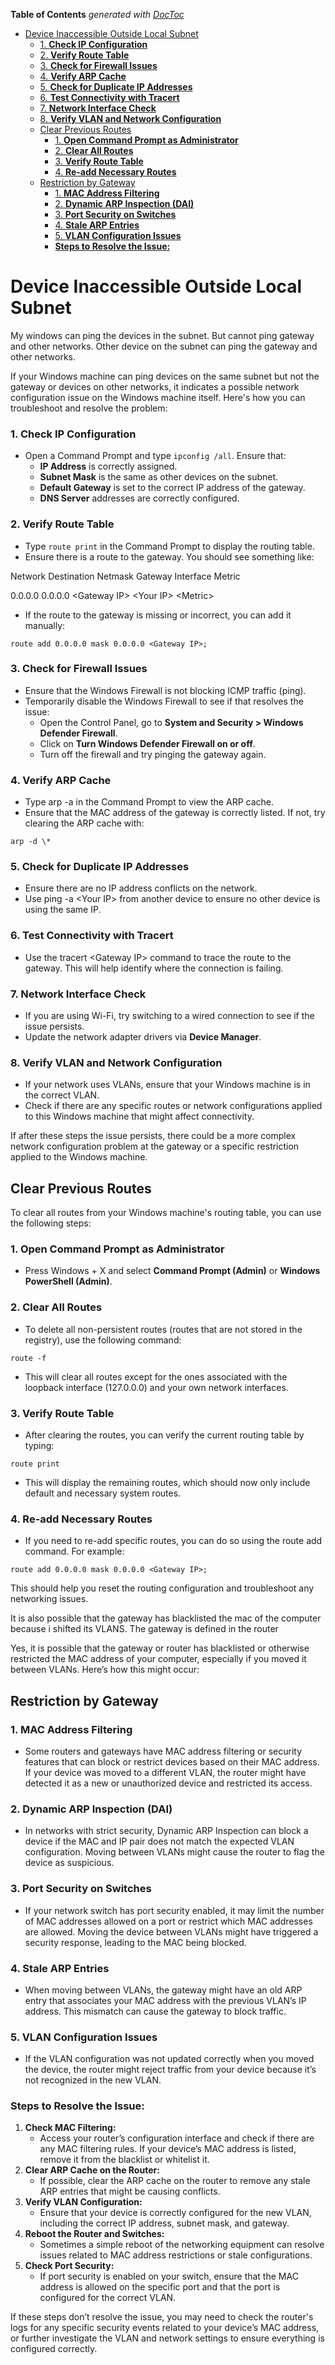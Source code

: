 <!-- START doctoc generated TOC please keep comment here to allow auto update -->
<!-- DON'T EDIT THIS SECTION, INSTEAD RE-RUN doctoc TO UPDATE -->
**Table of Contents**  *generated with [DocToc](https://github.com/thlorenz/doctoc)*

- [Device Inaccessible Outside Local Subnet](#device-inaccessible-outside-local-subnet)
    - [1\. ****Check IP Configuration****](#1%5C-check-ip-configuration)
    - [2\. ****Verify Route Table****](#2%5C-verify-route-table)
    - [3\. ****Check for Firewall Issues****](#3%5C-check-for-firewall-issues)
    - [4\. ****Verify ARP Cache****](#4%5C-verify-arp-cache)
    - [5\. ****Check for Duplicate IP Addresses****](#5%5C-check-for-duplicate-ip-addresses)
    - [6\. ****Test Connectivity with Tracert****](#6%5C-test-connectivity-with-tracert)
    - [7\. ****Network Interface Check****](#7%5C-network-interface-check)
    - [8\. ****Verify VLAN and Network Configuration****](#8%5C-verify-vlan-and-network-configuration)
  - [Clear Previous Routes](#clear-previous-routes)
    - [1\. ****Open Command Prompt as Administrator****](#1%5C-open-command-prompt-as-administrator)
    - [2\. ****Clear All Routes****](#2%5C-clear-all-routes)
    - [3\. ****Verify Route Table****](#3%5C-verify-route-table)
    - [4\. ****Re-add Necessary Routes****](#4%5C-re-add-necessary-routes)
  - [Restriction by Gateway](#restriction-by-gateway)
    - [1\. ****MAC Address Filtering****](#1%5C-mac-address-filtering)
    - [2\. ****Dynamic ARP Inspection (DAI)****](#2%5C-dynamic-arp-inspection-dai)
    - [3\. ****Port Security on Switches****](#3%5C-port-security-on-switches)
    - [4\. ****Stale ARP Entries****](#4%5C-stale-arp-entries)
    - [5\. ****VLAN Configuration Issues****](#5%5C-vlan-configuration-issues)
    - [****Steps to Resolve the Issue:****](#steps-to-resolve-the-issue)

<!-- END doctoc generated TOC please keep comment here to allow auto update -->

# Device Inaccessible Outside Local Subnet

My windows can ping the devices in the subnet. But cannot ping gateway and other networks. Other device on the subnet can ping the gateway and other networks.

If your Windows machine can ping devices on the same subnet but not the gateway or devices on other networks, it indicates a possible network configuration issue on the Windows machine itself. Here's how you can troubleshoot and resolve the problem:

### 1\. ****Check IP Configuration****

- Open a Command Prompt and type ``ipconfig /all``. Ensure that:
  - **IP Address** is correctly assigned.
  - **Subnet Mask** is the same as other devices on the subnet.
  - **Default Gateway** is set to the correct IP address of the gateway.
  - **DNS Server** addresses are correctly configured.

### 2\. ****Verify Route Table****

- Type ``route print`` in the Command Prompt to display the routing table.
- Ensure there is a route to the gateway. You should see something like:

Network Destination Netmask Gateway Interface Metric

0.0.0.0 0.0.0.0 &lt;Gateway IP&gt; &lt;Your IP&gt; &lt;Metric&gt;

- If the route to the gateway is missing or incorrect, you can add it manually:

```
route add 0.0.0.0 mask 0.0.0.0 <Gateway IP>;
```

### 3\. ****Check for Firewall Issues****

- Ensure that the Windows Firewall is not blocking ICMP traffic (ping).
- Temporarily disable the Windows Firewall to see if that resolves the issue:
  - Open the Control Panel, go to **System and Security > Windows Defender Firewall**.
  - Click on **Turn Windows Defender Firewall on or off**.
  - Turn off the firewall and try pinging the gateway again.

### 4\. ****Verify ARP Cache****

- Type arp -a in the Command Prompt to view the ARP cache.
- Ensure that the MAC address of the gateway is correctly listed. If not, try clearing the ARP cache with:
```
arp -d \*
```
### 5\. ****Check for Duplicate IP Addresses****

- Ensure there are no IP address conflicts on the network.
- Use ping -a &lt;Your IP&gt; from another device to ensure no other device is using the same IP.

### 6\. ****Test Connectivity with Tracert****

- Use the tracert &lt;Gateway IP&gt; command to trace the route to the gateway. This will help identify where the connection is failing.

### 7\. ****Network Interface Check****

- If you are using Wi-Fi, try switching to a wired connection to see if the issue persists.
- Update the network adapter drivers via **Device Manager**.

### 8\. ****Verify VLAN and Network Configuration****

- If your network uses VLANs, ensure that your Windows machine is in the correct VLAN.
- Check if there are any specific routes or network configurations applied to this Windows machine that might affect connectivity.

If after these steps the issue persists, there could be a more complex network configuration problem at the gateway or a specific restriction applied to the Windows machine.

## Clear Previous Routes
To clear all routes from your Windows machine's routing table, you can use the following steps:

### 1\. ****Open Command Prompt as Administrator****

- Press Windows + X and select **Command Prompt (Admin)** or **Windows PowerShell (Admin)**.

### 2\. ****Clear All Routes****

- To delete all non-persistent routes (routes that are not stored in the registry), use the following command:
```
route -f
```
- This will clear all routes except for the ones associated with the loopback interface (127.0.0.0) and your own network interfaces.

### 3\. ****Verify Route Table****

- After clearing the routes, you can verify the current routing table by typing:
```
route print
```
- This will display the remaining routes, which should now only include default and necessary system routes.

### 4\. ****Re-add Necessary Routes****

- If you need to re-add specific routes, you can do so using the route add command. For example:
```
route add 0.0.0.0 mask 0.0.0.0 <Gateway IP>;
```
This should help you reset the routing configuration and troubleshoot any networking issues.

It is also possible that the gateway has blacklisted the mac of the computer because i shifted its VLANS. The gateway is defined in the router

Yes, it is possible that the gateway or router has blacklisted or otherwise restricted the MAC address of your computer, especially if you moved it between VLANs. Here’s how this might occur:

## Restriction by Gateway
### 1\. ****MAC Address Filtering****

- Some routers and gateways have MAC address filtering or security features that can block or restrict devices based on their MAC address. If your device was moved to a different VLAN, the router might have detected it as a new or unauthorized device and restricted its access.

### 2\. ****Dynamic ARP Inspection (DAI)****

- In networks with strict security, Dynamic ARP Inspection can block a device if the MAC and IP pair does not match the expected VLAN configuration. Moving between VLANs might cause the router to flag the device as suspicious.

### 3\. ****Port Security on Switches****

- If your network switch has port security enabled, it may limit the number of MAC addresses allowed on a port or restrict which MAC addresses are allowed. Moving the device between VLANs might have triggered a security response, leading to the MAC being blocked.

### 4\. ****Stale ARP Entries****

- When moving between VLANs, the gateway might have an old ARP entry that associates your MAC address with the previous VLAN’s IP address. This mismatch can cause the gateway to block traffic.

### 5\. ****VLAN Configuration Issues****

- If the VLAN configuration was not updated correctly when you moved the device, the router might reject traffic from your device because it’s not recognized in the new VLAN.

### ****Steps to Resolve the Issue:****

1. **Check MAC Filtering:**
    - Access your router’s configuration interface and check if there are any MAC filtering rules. If your device’s MAC address is listed, remove it from the blacklist or whitelist it.
2. **Clear ARP Cache on the Router:**
    - If possible, clear the ARP cache on the router to remove any stale ARP entries that might be causing conflicts.
3. **Verify VLAN Configuration:**
    - Ensure that your device is correctly configured for the new VLAN, including the correct IP address, subnet mask, and gateway.
4. **Reboot the Router and Switches:**
    - Sometimes a simple reboot of the networking equipment can resolve issues related to MAC address restrictions or stale configurations.
5. **Check Port Security:**
    - If port security is enabled on your switch, ensure that the MAC address is allowed on the specific port and that the port is configured for the correct VLAN.

If these steps don’t resolve the issue, you may need to check the router's logs for any specific security events related to your device’s MAC address, or further investigate the VLAN and network settings to ensure everything is configured correctly.